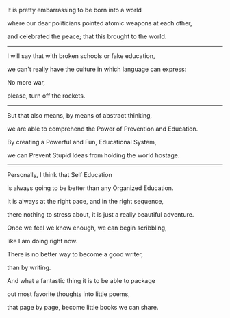 It is pretty embarrassing to be born into a world

where our dear politicians pointed atomic weapons at each other,

and celebrated the peace; that this brought to the world.

---

I will say that with broken schools or fake education,

we can't really have the culture in which language can express:

No more war,

please, turn off the rockets.

---

But that also means, by means of abstract thinking,

we are able to comprehend the Power of Prevention and Education.

By creating a Powerful and Fun, Educational System,

we can Prevent Stupid Ideas from holding the world hostage.

---

Personally, I think that Self Education

is always going to be better than any Organized Education.

It is always at the right pace, and in the right sequence,

there nothing to stress about, it is just a really beautiful adventure.

Once we feel we know enough, we can begin scribbling,

like I am doing right now.

There is no better way to become a good writer,

than by writing.

And what a fantastic thing it is to be able to package

out most favorite thoughts into little poems,

that page by page, become little books we can share.
